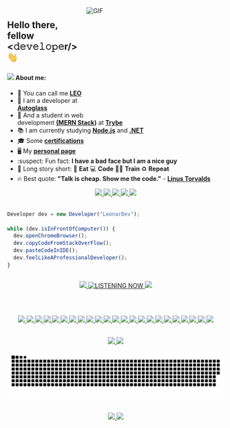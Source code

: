 <!-- <img align="right" alt="GIF" src="https://media.giphy.com/media/LmNwrBhejkK9EFP504/source.gif" width=250 /> -->
<!-- <img align="right" alt="GIF" src="https://media.giphy.com/media/hrRJ41JB2zlgZiYcCw/giphy-downsized-large.gif" width=300 height=200 /> -->
<img align="right" alt="GIF" src="https://media.giphy.com/media/PiQejEf31116URju4V/giphy.gif" width=320 height=250 />

<h2> Hello there, fellow <𝚍𝚎𝚟𝚎𝚕𝚘𝚙𝚎r/> <img src="https://github.com/LeonarDev/LeonarDev/blob/main/Hi.gif" width="25"> </h2>
<h4> <img src="https://emoji.gg/assets/emoji/7279-vibecat.gif" width="24"/>  About me: </h4>

- 🦁 You can call me **[LEO](https://www.instagram.com/maujevski/)**
- :office: I am a developer at **[Autoglass](https://www.autoglass.com.br/)**
- :green_heart: And a student in web development **[(MERN Stack)](https://www.mongodb.com/mern-stack)** at **[Trybe](https://www.betrybe.com/formacao)**
- :books: I am currently studying **[Node.js](https://github.com/LeonarDev/Trybe)** and **[.NET](https://docs.microsoft.com/pt-br/users/leonardev/)**
- 🎓 Some **[certifications](https://cursos.alura.com.br/user/leonardo-rnascimento/fullCertificate/eea2a0fa87148f478d45fdc0efdab383)**
- 🖥️ My **[personal page](https://leonardev.github.io./)**
- :suspect: Fun fact: **I have a bad face but I am a nice guy**
- 🧠 Long story short: 🥑 **Eat** 💻 **Code** 💪🏽 **Train** ♻️ **Repeat**
- 🔥 Best quote: **"Talk is cheap. Show me the code."** - **[Linus Torvalds](https://github.com/torvalds)**

<div align="center">
  <!-- LINKEDIN -->
  <a href="https://www.linkedin.com/in/leonardomajevski/"> 
    <img src="https://img.shields.io/badge/linkedin-%230077B5.svg?&style=for-the-badge&logo=linkedin&logoColor=white"/>
  </a>
  
  <!-- MICROSOFT LEARN -->
  <a href = "https://docs.microsoft.com/pt-br/users/leonardev/">
    <img src="https://img.shields.io/badge/microsoft_Profile-0078D4?style=for-the-badge&logo=microsoft&logoColor=white">
  </a>

  <!-- INSTAGRAM -->
  <a href="https://www.instagram.com/maujevski/">
    <img src="https://img.shields.io/badge/instagram-%23E4405F.svg?&style=for-the-badge&logo=instagram&logoColor=white"/>
  </a>

  <!-- STEAM -->
  <a href="https://steamcommunity.com/id/maujevski">
    <img height="30em" src="https://img.shields.io/badge/Steam-000000?&style=for-the-badge&logo=steam&logoColor=white">
  </a>
  
  <!-- GMAIL -->
  <a href = "mailto:leonardo.majevski@gmail.com">
    <img src="https://img.shields.io/badge/Gmail-D14836?style=for-the-badge&logo=gmail&logoColor=white">
  </a>
</div>

<br>

<!-- FUNNY CODE -->
```js
Developer dev = new Developer("LeonarDev");

while (dev.isInFrontOfComputer()) {
  dev.openChromeBrowser();
  dev.copyCodeFromStackOverFlow();
  dev.pasteCodeInIDE();
  dev.feelLikeAProfessionalDeveloper();
}
```

##
<!-- SPOTIFY -->
<div align="center">
  <a href="https://open.spotify.com/user/leonardomajevski">
    <img height="150px" src="https://spotify-github-profile.vercel.app/api/view?uid=leonardomajevski&cover_image=true&theme=novatorem">
    <img alt="LISTENING NOW" height="130px" src="https://media.giphy.com/media/J5B1Y8QZnzXXbLQIBu/giphy.gif">
    <img height="130px" src="https://media.giphy.com/media/ZZfJJBF8M1F1UYCU0n/source.gif">
  </a>
</div>

##

<br>
  
<p align="center">
  <!-- LINUX -->
  <a href="https://www.linux.org/">
     <img src="https://img.shields.io/badge/Linux-3f4854?style=for-the-badge&logo=linux&logoColor=000000"/>
  </a>
  
  <!-- Windows -->
  <a href="https://www.microsoft.com/pt-br/windows">
     <img src="https://img.shields.io/badge/Windows-3f4854?style=for-the-badge&logo=windows&logoColor=0078D4"/>
  </a>

  <!-- SHELL -->
  <a href="https://en.wikipedia.org/wiki/Shell_(computing)">
    <img src="https://img.shields.io/badge/Shell_Script-3f4854?style=for-the-badge&logo=windows-terminal&logoColor=white"/>
  </a>

  <!-- GIT -->
  <a href="https://git-scm.com/">
    <img src="https://img.shields.io/badge/git-3f4854?style=for-the-badge&logo=git&logoColor=E95420"/>
  </a>

  <!-- MARKDOWN -->
  <a href="https://daringfireball.net/projects/markdown/">
    <img src="https://img.shields.io/badge/markdown-3f4854?style=for-the-badge&logo=markdown&logoColor=white"/>
  </a>

  <!-- HTML -->
  <a href="https://www.w3.org/html/">
    <img src="https://img.shields.io/badge/HTML5-3f4854?style=for-the-badge&logo=html5&logoColor=E34F26"/>
  </a> 

  <!-- CSS -->
  <a href="https://www.w3schools.com/css/">
    <img src="https://img.shields.io/badge/CSS3-3f4854?style=for-the-badge&logo=css3&logoColor=1572B6"/>
  </a> 

  <!-- BOOTSTRAP -->
  <a href="https://getbootstrap.com/">
    <img src="https://img.shields.io/badge/Bootstrap-3f4854?style=for-the-badge&logo=bootstrap&logoColor=563D7C"/>
  </a>

  <!-- JAVASCRIPT -->
  <a href="https://developer.mozilla.org/en-US/docs/Web/JavaScript">
    <img src="https://img.shields.io/badge/JavaScript-3f4854?style=for-the-badge&logo=javascript&logoColor=F7DF1E"/>
  </a>
  
  <!-- TYPESCRIPT -->
  <a href="https://www.typescriptlang.org/">
    <img src="https://img.shields.io/badge/TypeScript-3f4854?style=for-the-badge&logo=typescript&logoColor=007ACC"/>
  </a>
  
  <!-- ANGULAR -->
  <a href="https://angular.io/">
    <img src="https://img.shields.io/badge/Angular-3f4854?style=for-the-badge&logo=angular&logoColor=A6120D"/>
  </a>

  <!-- JEST -->
  <a href ="https://jestjs.io/">
    <img src="https://img.shields.io/badge/Jest-3f4854?style=for-the-badge&logo=jest&logoColor=933E56"/>
  </a>

  <!-- REACT -->
  <a href="https://reactjs.org/">
    <img src="https://img.shields.io/badge/React-3f4854?style=for-the-badge&logo=react&logoColor=61DAFB"/>
  </a>

  <!-- TESTING LIBRARY -->
  <a href="https://testing-library.com/">
    <img src="https://img.shields.io/badge/Testing_Library-3f4854?style=for-the-badge&logo=testing-library&logoColor=EE493A"/>
  </a>

  <!-- REDUX -->
  <a href="https://redux.js.org/">
    <img src="https://img.shields.io/badge/Redux-3f4854?style=for-the-badge&logo=redux&logoColor=7856BC"/>
  </a>

  <!-- NODE -->
  <a href="https://nodejs.org/en/">
    <img src="https://img.shields.io/badge/node.js-3f4854?&style=for-the-badge&logo=node.js&logoColor=8CBF3E"/>
  </a>

  <!-- EXPRESS -->
  <a href="https://expressjs.com/">
    <img src="https://img.shields.io/badge/express.js-3f4854?&style=for-the-badge&logo=express&logoColor=white"/>
  </a>

  <!-- C# -->
  <a href="https://docs.microsoft.com/en-us/dotnet/csharp/">
    <img src="https://img.shields.io/badge/c_sharp-3f4854?&style=for-the-badge&logo=c-sharp&logoColor=9A4993"/>
  </a>

  <!-- .NET -->
  <a href="https://dotnet.microsoft.com/">
    <img src="https://img.shields.io/badge/.NET-3f4854?&style=for-the-badge&logo=.NET&logoColor=5027D5"/>
  </a>

  <!-- SQL ORACLE -->
  <a href="https://www.oracle.com/br/database/">
    <img src="https://img.shields.io/badge/pl/sql-3f4854?style=for-the-badge&logo=oracle&logoColor=9A4133"/>
  </a>

  <!-- MONGODB -->
  <a href="https://www.mongodb.com/">
    <img src="https://img.shields.io/badge/MongoDB-3f4854?style=for-the-badge&logo=mongodb&logoColor=4A8D42"/>
  </a>

  <!-- SCRUM -->
  <a href="https://www.scrum.org/">
    <img src="https://img.shields.io/badge/Scrum-3f4854?style=for-the-badge&logo=clockify&logoColor=3A7C9A"/>
  </a>

  <!-- KANBAN -->
  <a href="https://www.scrum.org/resources/kanban-guide-scrum-teams">
    <img src="https://img.shields.io/badge/Kanban-3f4854?style=for-the-badge&logo=pinboard&logoColor=DD0000"/>
  </a>
</p>

<br>

<!-- GIT STATUS AND LANGS -->
<div align="center">
  <a href="https://github.com/LeonarDev">
  <img height="180em" src="https://github-readme-stats.vercel.app/api?username=leonardev&show_icons=true&theme=dark&count_private=true&bg_color=0D1117"/>
  <img height="180em" src="https://github-readme-stats.vercel.app/api/top-langs/?username=leonardev&layout=compact&langs_count=10&theme=dark&count_private=true&bg_color=0D1117"/>
</div>
  
<!-- SNAKE COMMITS -->
<p align="center">
  <img src="https://github.com/leonardev/leonardev/blob/output/github-contribution-grid-snake.svg">  
</p>

##

<!-- JOKES -->
<p align="center">
  <img src="https://readme-jokes.vercel.app/api">
  <img height="200px" src="https://media.giphy.com/media/FcT1BFYoHwJxu/giphy.gif">
</p>

